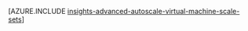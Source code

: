 <properties
    pageTitle="Ρύθμιση παραμέτρων Autoscale με τη χρήση προτύπων από διαχειριστή πόρων για Εικονική κλίμακα σύνολα για προχωρημένους | Microsoft Azure"
    description="Ρύθμιση παραμέτρων autoscale για σύνολα κλίμακα Εικονική με βάση πολλές κανόνες και το προφίλ με ειδοποιήσεις ηλεκτρονικού ταχυδρομείου και webhoook για ενέργειες κλίμακα."
    authors="kamathashwin"
    manager="timlt"
    editor=""
    services="virtual-machine-scale-sets"
    documentationCenter=""/>

<tags
    ms.service="virtual-machine-scale-sets"
    ms.workload="na"
    ms.tgt_pltfrm="na"
    ms.devlang="na"
    ms.topic="article"
    ms.date="08/04/2016"
    ms.author="ashwink"/>

[AZURE.INCLUDE [insights-advanced-autoscale-virtual-machine-scale-sets](../../includes/insights-advanced-autoscale-virtual-machine-scale-sets.md)]
